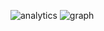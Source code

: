
![analytics](https://github.com/Yasserkb/kafkaProject-/assets/61334314/d60a024a-a01a-495a-aefa-eb74118f0991)
![graph](https://github.com/Yasserkb/kafkaProject-/assets/61334314/ccec5902-6ce3-4ba7-97b5-b118a1e46b0b)
